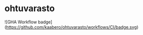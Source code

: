 # ohtuvarasto

![GHA Workflow badge] (https://github.com/kaabero/ohtuvarasto/workflows/CI/badge.svg)
